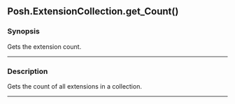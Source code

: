 Posh.ExtensionCollection.get_Count()
------------------------------------




### Synopsis
Gets the extension count.



---


### Description

Gets the count of all extensions in a collection.



---
